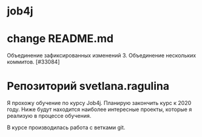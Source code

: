 # job4j
# change README.md

Объединение зафиксированных изменений
3. Объединение нескольких коммитов. [#33084]

# Репозиторий svetlana.ragulina
Я прохожу обучение по курсу Job4j.
Планирую закончить курс к 2020 году.
Ниже будут находится наиболее интересные проекты, 
которые я реализую в процессе обучения.

В курсе производилась работа с ветками git.